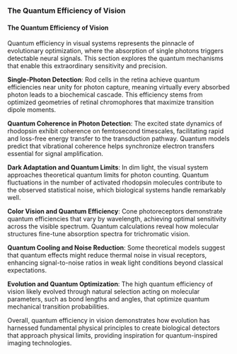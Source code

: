 ### The Quantum Efficiency of Vision

#### The Quantum Efficiency of Vision

Quantum efficiency in visual systems represents the pinnacle of evolutionary optimization, where the absorption of single photons triggers detectable neural signals. This section explores the quantum mechanisms that enable this extraordinary sensitivity and precision.

**Single-Photon Detection**: Rod cells in the retina achieve quantum efficiencies near unity for photon capture, meaning virtually every absorbed photon leads to a biochemical cascade. This efficiency stems from optimized geometries of retinal chromophores that maximize transition dipole moments.

**Quantum Coherence in Photon Detection**: The excited state dynamics of rhodopsin exhibit coherence on femtosecond timescales, facilitating rapid and loss-free energy transfer to the transduction pathway. Quantum models predict that vibrational coherence helps synchronize electron transfers essential for signal amplification.

**Dark Adaptation and Quantum Limits**: In dim light, the visual system approaches theoretical quantum limits for photon counting. Quantum fluctuations in the number of activated rhodopsin molecules contribute to the observed statistical noise, which biological systems handle remarkably well.

**Color Vision and Quantum Efficiency**: Cone photoreceptors demonstrate quantum efficiencies that vary by wavelength, achieving optimal sensitivity across the visible spectrum. Quantum calculations reveal how molecular structures fine-tune absorption spectra for trichromatic vision.

**Quantum Cooling and Noise Reduction**: Some theoretical models suggest that quantum effects might reduce thermal noise in visual receptors, enhancing signal-to-noise ratios in weak light conditions beyond classical expectations.

**Evolution and Quantum Optimization**: The high quantum efficiency of vision likely evolved through natural selection acting on molecular parameters, such as bond lengths and angles, that optimize quantum mechanical transition probabilities.

Overall, quantum efficiency in vision demonstrates how evolution has harnessed fundamental physical principles to create biological detectors that approach physical limits, providing inspiration for quantum-inspired imaging technologies.